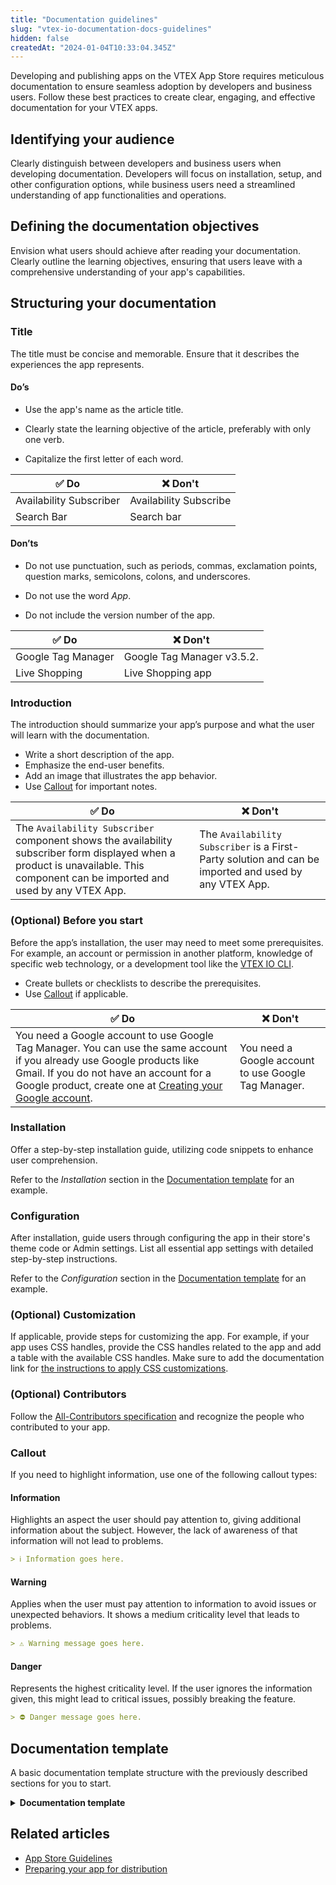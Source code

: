 ```yaml
---
title: "Documentation guidelines"
slug: "vtex-io-documentation-docs-guidelines"
hidden: false
createdAt: "2024-01-04T10:33:04.345Z"
---
```


Developing and publishing apps on the VTEX App Store requires meticulous documentation to ensure seamless adoption by developers and business users. Follow these best practices to create clear, engaging, and effective documentation for your VTEX apps.

## Identifying your audience

Clearly distinguish between developers and business users when developing documentation. Developers will focus on installation, setup, and other configuration options, while business users need a streamlined understanding of app functionalities and operations.

## Defining the documentation objectives

Envision what users should achieve after reading your documentation. Clearly outline the learning objectives, ensuring that users leave with a comprehensive understanding of your app's capabilities.

## Structuring your documentation

### Title

The title must be concise and memorable. Ensure that it describes the experiences the app represents.

#### Do’s

- Use the app's name as the article title.

- Clearly state the learning objective of the article, preferably with only one verb.

- Capitalize the first letter of each word.

| ✅ Do                  | ❌ Don't              |
|-------------------------|-----------------------|
| Availability Subscriber | Availability Subscribe|
| Search Bar              | Search bar            |

#### Don’ts

- Do not use punctuation, such as periods, commas, exclamation points, question marks, semicolons, colons, and underscores.

- Do not use the word _App_.

- Do not include the version number of the app.

| ✅ Do              | ❌ Don't                 |
|--------------------|---------------------------|
| Google Tag Manager | Google Tag Manager v3.5.2.|
| Live Shopping      | Live Shopping app         |

### Introduction

The introduction should summarize your app’s purpose and what the user will learn with the documentation.

- Write a short description of the app.
- Emphasize the end-user benefits.
- Add an image that illustrates the app behavior.
- Use [Callout](#callout) for important notes.

| ✅ Do | ❌ Don't |
|--------|----------|
| The `Availability Subscriber` component shows the availability subscriber form displayed when a product is unavailable. This component can be imported and used by any VTEX App. | The `Availability Subscriber` is a First-Party solution and can be imported and used by any VTEX App.|

### (Optional) Before you start

Before the app’s installation, the user may need to meet some prerequisites. For example, an account or permission in another platform, knowledge of specific web technology, or a development tool like the [VTEX IO CLI](https://developers.vtex.com/docs/guides/vtex-io-documentation-vtex-io-cli-installation-and-command-reference).

- Create bullets or checklists to describe the prerequisites.
- Use [Callout](#callout) if applicable.

| ✅ Do | ❌ Don't |
|--------|--------- |
| You need a Google account to use Google Tag Manager. You can use the same account if you already use Google products like Gmail. If you do not have an account for a Google product, create one at [Creating your Google account](https://support.google.com/accounts/answer/27441?hl=en). | You need a Google account to use Google Tag Manager.|

### Installation

Offer a step-by-step installation guide, utilizing code snippets to enhance user comprehension.

Refer to the _Installation_ section in the [Documentation template](#documentation-template) for an example.

### Configuration

After installation, guide users through configuring the app in their store's theme code or Admin settings. List all essential app settings with detailed step-by-step instructions.

Refer to the _Configuration_ section in the [Documentation template](#documentation-template) for an example.

### (Optional) Customization

If applicable, provide steps for customizing the app. For example, if your app uses CSS handles, provide the CSS handles related to the app and add a table with the available CSS handles. Make sure to add the documentation link for [the instructions to apply CSS customizations](https://developers.vtex.com/vtex-developer-docs/docs/vtex-io-documentation-using-css-handles-for-store-customization).

### (Optional) Contributors

Follow the [All-Contributors specification](https://github.com/all-contributors/all-contributors) and recognize the people who contributed to your app.

### Callout

If you need to highlight information, use one of the following callout types:

#### Information

Highlights an aspect the user should pay attention to, giving additional information about the subject. However, the lack of awareness of that information will not lead to problems.

```md
> ℹ️ Information goes here.
```

#### Warning

Applies when the user must pay attention to information to avoid issues or unexpected behaviors. It shows a medium criticality level that leads to problems.

```md
> ⚠️ Warning message goes here.
```

#### Danger

Represents the highest criticality level. If the user ignores the information given, this might lead to critical issues, possibly breaking the feature.

```md
> ⛔ Danger message goes here.
```

## Documentation template

A basic documentation template structure with the previously described sections for you to start.

<details>
<summary><b>Documentation template</b></summary>

```md
# {Insert the app's name}

The `{insert app's name}` is responsible for `{app's purpose}` so you can `{job to be done}`.

![insert-an-image-preview](/)

## Before you start

You need to have `{insert what the user needs to have: an account in another platform, CLI, knowledge in another app, etc}`.

If you do not have `{insert what the user needs to have and how it can be done}`.

## Installation

1. [Install](https://developers.vtex.com/vtex-developer-docs/docs/vtex-io-documentation-installing-an-app) the `{insert app's name}` app in the desired VTEX account by running `vtex install {appVendor}.{appName}` in your terminal.
2. Open your store’s Store Theme app directory in your code editor.
3. Open your app's `manifest.json file` and add the `{insert app's name}` app under the `peerDependencies` field.


      "peerDependencies": {
          "vtex.{appName}": "{appVersion}"
      }
      

4. Declare the `{insert app's name}` app in the desired template. For example:

      "store.home": {
          "blocks": [
      +     "{app-name}",
          ]
      },

*![insert-an-image-preview](/)*

## Configuration

Once you have installed the app, you can `{describe the app's configuration in the VTEX Admin, for example}`.

1. `first step`.
2. `Second step`.
3. `Third step`.

## Customization

To apply CSS customizations to this and other blocks, follow the instructions given in the recipe on [Using CSS Handles for store customization](https://developers.vtex.com/vtex-developer-docs/docs/vtex-io-documentation-using-css-handles-for-store-customization).

| CSS Handles |
| ------------------ |
| csshandlesName |
| csshandlesName |
| csshandlesName |

## Contributors

Thanks go to these wonderful people:

- `{insert the GitHub username}`

This project follows the [all-contributors](https://github.com/all-contributors/all-contributors) specification. Contributions of any kind are welcome.
```

</details>

## Related articles

- [App Store Guidelines](https://developers.vtex.com/vtex-developer-docs/docs/vtex-io-documentation-homologation-requirements-for-vtex-app-store)
- [Preparing your app for distribution](https://developers.vtex.com/vtex-developer-docs/docs/vtex-io-documentation-preparing-your-app-distribution)
